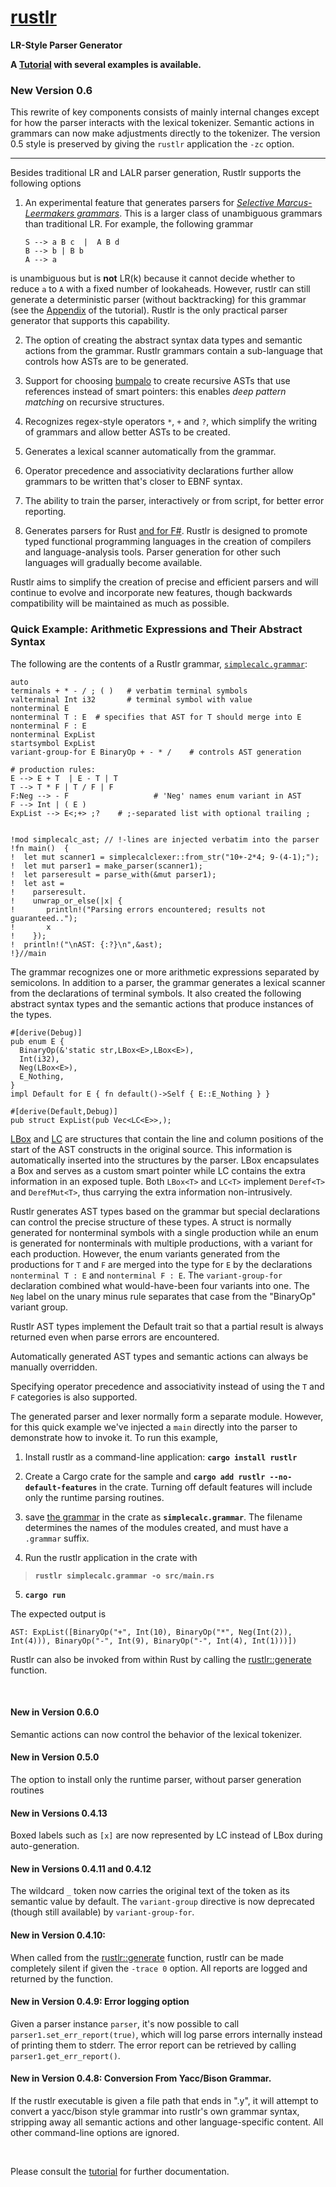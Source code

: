 # **[rustlr](https://docs.rs/rustlr/latest/rustlr/index.html)**
**LR-Style Parser Generator**

**A [Tutorial](https://chuckcscccl.github.io/rustlr_project/) with several examples is available.**

### New Version 0.6

This rewrite of key components consists of mainly internal changes except
for how the parser interacts with the lexical tokenizer.  Semantic actions
in grammars can now make adjustments directly to the tokenizer.  The version
0.5 style is preserved by giving the `rustlr` application the `-zc` option.

-------------------

Besides traditional LR and LALR parser generation, Rustlr supports the following
options

1. An experimental feature that generates parsers for *[Selective Marcus-Leermakers grammars](https://hal.archives-ouvertes.fr/hal-00769668/document)*.  This is a larger class of unambiguous grammars than traditional LR.  For example, the following grammar

   ```
   S --> a B c  |  A B d
   B --> b | B b
   A --> a
   ```
   
is unambiguous but is **not** LR(k) because it cannot decide whether
to reduce `a` to `A` with a fixed number of lookaheads.  However,
rustlr can still generate a deterministic parser (without
backtracking) for this grammar (see the
[Appendix](https://chuckcscccl.github.io/rustlr_project/appendix.html)
of the tutorial).  Rustlr is the only practical parser generator that
supports this capability.

2. The option of creating the abstract syntax data types and semantic actions from the grammar. Rustlr grammars contain a sub-language that controls how ASTs are to be generated. 

3. Support for choosing [bumpalo](https://docs.rs/bumpalo/latest/bumpalo/index.html) to create recursive ASTs that use references instead of smart pointers: this
enables *deep pattern matching* on recursive structures.

4. Recognizes regex-style operators `*`, `+` and `?`, which simplify
the writing of grammars and allow better ASTs to be created.

5. Generates a lexical scanner automatically from the grammar.

6. Operator precedence and associativity declarations further allow grammars
to be written that's closer to EBNF syntax.

7. The ability to train the parser, interactively or from script, for better error reporting.

8. Generates parsers for Rust [and for F\#](https://github.com/chuckcscccl/Fussless).  Rustlr is designed to promote typed functional programming languages in the creation of compilers and
language-analysis tools.  Parser generation for other such languages will
gradually become available.

Rustlr aims to simplify the creation of precise and efficient parsers and
will continue to evolve and incorporate new features, though backwards
compatibility will be maintained as much as possible.

<p>


### Quick Example: Arithmetic Expressions and Their Abstract Syntax

The following are the contents of a Rustlr grammar, [`simplecalc.grammar`](https://github.com/chuckcscccl/rustlr/blob/main/examples/simplecalc/simplecalc.grammar):

```
auto
terminals + * - / ; ( )   # verbatim terminal symbols
valterminal Int i32       # terminal symbol with value
nonterminal E
nonterminal T : E  # specifies that AST for T should merge into E
nonterminal F : E
nonterminal ExpList
startsymbol ExpList
variant-group-for E BinaryOp + - * /    # controls AST generation

# production rules:
E --> E + T  | E - T | T
T --> T * F | T / F | F
F:Neg --> - F                   # 'Neg' names enum variant in AST
F --> Int | ( E )
ExpList --> E<;+> ;?    # ;-separated list with optional trailing ;


!mod simplecalc_ast; // !-lines are injected verbatim into the parser
!fn main()  {
!  let mut scanner1 = simplecalclexer::from_str("10+-2*4; 9-(4-1);");
!  let mut parser1 = make_parser(scanner1);
!  let parseresult = parse_with(&mut parser1);
!  let ast =
!    parseresult.
!    unwrap_or_else(|x| {
!       println!("Parsing errors encountered; results not guaranteed..");
!       x
!    });
!  println!("\nAST: {:?}\n",&ast);
!}//main
```

The grammar recognizes one or more arithmetic expressions separated by
semicolons.  In addition to a parser, the grammar generates a lexical
scanner from the declarations of terminal symbols.  It also created
the following abstract syntax types and the semantic actions that
produce instances of the types.
```
#[derive(Debug)]
pub enum E {
  BinaryOp(&'static str,LBox<E>,LBox<E>),
  Int(i32),
  Neg(LBox<E>),
  E_Nothing,
}
impl Default for E { fn default()->Self { E::E_Nothing } }

#[derive(Default,Debug)]
pub struct ExpList(pub Vec<LC<E>>,);
```
[LBox](https://docs.rs/rustlr/latest/rustlr/generic_absyn/struct.LBox.html)
and
[LC](https://docs.rs/rustlr/latest/rustlr/generic_absyn/struct.LC.html)
are structures that contain the line and column positions of the start
of the AST constructs in the original source.  This information is
automatically inserted into the structures by the parser.  LBox
encapsulates a Box and serves as a custom smart pointer while LC
contains the extra information in an exposed tuple.  Both `LBox<T>`
and `LC<T>` implement `Deref<T>` and `DerefMut<T>`, thus carrying the
extra information non-intrusively.

Rustlr generates AST types based on the grammar but special
declarations can control the precise structure of these types.  A
struct is normally generated for nonterminal symbols with a single
production while an enum is generated for nonterminals with multiple
productions, with a variant for each production.  However, the enum
variants generated from the productions for `T` and `F` are merged
into the type for `E` by the declarations `nonterminal T : E` and
`nonterminal F : E`.  The `variant-group-for` declaration combined what
would-have-been four variants into one.  The `Neg` label on the unary
minus rule separates that case from the "BinaryOp" variant group.

Rustlr AST types implement the Default trait so that a partial result is
always returned even when parse errors are encountered.

Automatically generated AST types and semantic actions can always be
manually overridden.

Specifying operator precedence and associativity instead of using the
`T` and `F` categories is also supported.

The generated parser and lexer normally form a separate module.  However,
for this quick example we've injected a `main` directly into the parser
to demonstrate how to invoke it.  To run this example,

  1. Install rustlr as a command-line application: **`cargo install rustlr`**
  
  2. Create a Cargo crate for the sample and **`cargo add rustlr --no-default-features`**
  in the crate.  Turning off default features will include
  only the runtime parsing routines.
  
  3. save [the grammar](https://github.com/chuckcscccl/rustlr/blob/main/examples/simplecalc/simplecalc.grammar) in the crate as **`simplecalc.grammar`**.
  The filename determines the names of the modules created, and must 
  have a `.grammar` suffix.
  
  4. Run the rustlr application in the crate with
  >  **`rustlr simplecalc.grammar -o src/main.rs`**
  
  5. **`cargo run`**

The expected output is
```
AST: ExpList([BinaryOp("+", Int(10), BinaryOp("*", Neg(Int(2)), Int(4))), BinaryOp("-", Int(9), BinaryOp("-", Int(4), Int(1)))])
```

Rustlr can also be invoked from within Rust by calling the [rustlr::generate](https://docs.rs/rustlr/latest/rustlr/fn.generate.html) function.

<br>

#### New in Version 0.6.0

Semantic actions can now control the behavior of the lexical tokenizer.

#### New in Version 0.5.0

The option to install only the runtime parser, without parser generation routines

#### New in Versions 0.4.13

Boxed labels such as `[x]` are now represented by LC instead of LBox during
auto-generation.  

#### New in Versions 0.4.11 and 0.4.12

The wildcard `_` token now carries the original text of the token as
its semantic value by default.  The `variant-group` directive is now
deprecated (though still available) by `variant-group-for`.

#### New in Version 0.4.10:

When called from the [rustlr::generate](https://docs.rs/rustlr/latest/rustlr/fn.generate.html) function, rustlr can be made completely silent if given the
`-trace 0` option.  All reports are logged and returned by the function.


#### New in Version 0.4.9: Error logging option

Given a parser instance `parser`, it's now possible to call
`parser1.set_err_report(true)`, which will log parse errors internally
instead of printing them to stderr.  The error report can be retrieved
by calling `parser1.get_err_report()`.

#### New in Version 0.4.8: Conversion From Yacc/Bison Grammar.

If the rustlr executable is given a file path that ends in ".y", it will
attempt to convert a yacc/bison style grammar into rustlr's own grammar
syntax, stripping away all semantic actions and other language-specific
content.  All other command-line options are ignored.



<br>

Please consult the [tutorial](https://chuckcscccl.github.io/rustlr_project/)
for further documentation.



[1]:https://docs.rs/rustlr/latest/rustlr/lexer_interface/struct.StrTokenizer.html
[2]:https://docs.rs/rustlr/latest/rustlr/generic_absyn/struct.LBox.html
[3]:https://docs.rs/rustlr/latest/rustlr/generic_absyn/struct.LRc.html
[4]:https://docs.rs/rustlr/latest/rustlr/zc_parser/struct.ZCParser.html#method.lbx
[5]:https://docs.rs/rustlr/latest/rustlr/zc_parser/struct.StackedItem.html#method.lbox
[sitem]:https://docs.rs/rustlr/latest/rustlr/zc_parser/struct.StackedItem.html
[chap1]:https://cs.hofstra.edu/~cscccl/rustlr_project/chapter1.html
[lexsource]:https://docs.rs/rustlr/latest/rustlr/lexer_interface/struct.LexSource.html
[drs]:https://docs.rs/rustlr/latest/rustlr/index.html
[tktrait]:https://docs.rs/rustlr/latest/rustlr/lexer_interface/trait.Tokenizer.html
[tt]:https://docs.rs/rustlr/latest/rustlr/lexer_interface/struct.TerminalToken.html
[rtk]:https://docs.rs/rustlr/latest/rustlr/lexer_interface/enum.RawToken.html
[fromraw]:https://docs.rs/rustlr/latest/rustlr/lexer_interface/struct.TerminalToken.html#method.from_raw
[nextsymfun]:https://docs.rs/rustlr/latest/rustlr/lexer_interface/trait.Tokenizer.html#tymethod.nextsym
[zcp]:https://docs.rs/rustlr/latest/rustlr/zc_parser/struct.ZCParser.html
[ttnew]:https://docs.rs/rustlr/latest/rustlr/lexer_interface/struct.TerminalToken.html#method.new
